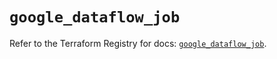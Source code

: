 # `google_dataflow_job`

Refer to the Terraform Registry for docs: [`google_dataflow_job`](https://registry.terraform.io/providers/hashicorp/google/6.49.2/docs/resources/dataflow_job).

